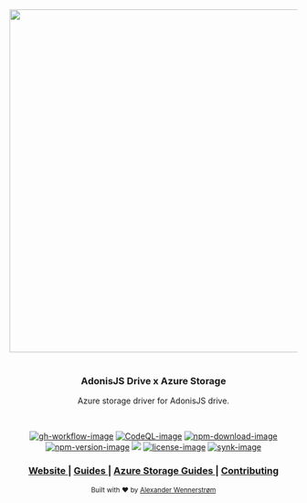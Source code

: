 <div align="center">
  <img src="https://res.cloudinary.com/adonisjs/image/upload/q_100/v1558612869/adonis-readme_zscycu.jpg" width="600px">
</div>

<br />

<div align="center">
  <h3>AdonisJS Drive x Azure Storage</h3>
  <p>
    Azure storage driver for AdonisJS drive.
  </p>
</div>

<br />

<div align="center">

[![gh-workflow-image]][gh-workflow-url] [![CodeQL-image]][CodeQL-url] [![npm-download-image]][npm-download-url] [![npm-version-image]][npm-version-url] ![][typescript-image] [![license-image]][license-url] [![synk-image]][synk-url]

</div>

<div align="center">
  <h3>
    <a href="https://adonisjs.com">
      Website
    </a>
    <span> | </span>
    <a href="https://docs.adonisjs.com/guides/drive">
      Guides
    </a>
    <span> | </span>
    <a href="instructions.md">
      Azure Storage Guides
    </a>
    <span> | </span>
    <a href="CONTRIBUTING.md">
      Contributing
    </a>
  </h3>
</div>

<div align="center">
  <sub>Built with ❤︎ by <a href="https://twitter.com/AlexanderYW">Alexander Wennerstrøm</a>
</div>

[gh-workflow-image]: https://img.shields.io/github/workflow/status/AlexanderYW/Adonis-Drive-Azure-Storage/Test%20package?label=Test&style=for-the-badge
[gh-workflow-url]: https://github.com/AlexanderYW/Adonis-Drive-Azure-Storage/actions/workflows/test-package.yml "Test"

[typescript-image]: https://img.shields.io/badge/Typescript-294E80.svg?style=for-the-badge&logo=typescript
[typescript-url]:  "typescript"

[npm-download-image]: https://img.shields.io/npm/dm/adonis-drive-azure-storage.svg?style=for-the-badge&logo=npm
[npm-download-url]: https://npmjs.org/package/adonis-drive-azure-storage "npm"
  
[npm-version-image]: https://img.shields.io/npm/v/adonis-drive-azure-storage.svg?style=for-the-badge&logo=npm
[npm-version-url]: https://npmjs.org/package/adonis-drive-azure-storage "npm"

[license-image]: https://img.shields.io/npm/l/adonis-drive-azure-storage?color=blueviolet&style=for-the-badge
[license-url]: LICENSE.md "license"

[synk-image]: https://img.shields.io/snyk/vulnerabilities/github/adonisjs/drive-gcs?label=Synk%20Vulnerabilities&style=for-the-badge
[synk-url]: https://snyk.io/test/github/alexanderyw/adonis-drive-azure-storage?targetFile=package.json "synk"

[CodeQL-image]: https://img.shields.io/github/workflow/status/alexanderyw/Adonis-Drive-Azure-Storage/CodeQL?label=CodeQL&style=for-the-badge
[CodeQL-url]: https://github.com/AlexanderYW/Adonis-Drive-Azure-Storage/actions?query=workflow%3ACodeQL "CodeQL"
